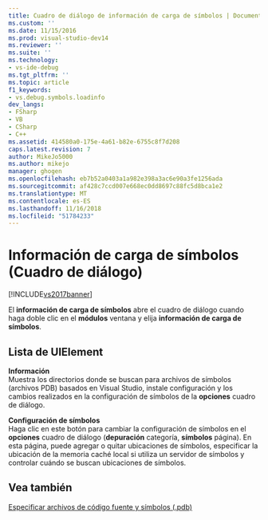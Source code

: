 ```yaml
---
title: Cuadro de diálogo de información de carga de símbolos | Documentos de Microsoft
ms.custom: ''
ms.date: 11/15/2016
ms.prod: visual-studio-dev14
ms.reviewer: ''
ms.suite: ''
ms.technology:
- vs-ide-debug
ms.tgt_pltfrm: ''
ms.topic: article
f1_keywords:
- vs.debug.symbols.loadinfo
dev_langs:
- FSharp
- VB
- CSharp
- C++
ms.assetid: 414580a0-175e-4a61-b82e-6755c8f7d208
caps.latest.revision: 7
author: MikeJo5000
ms.author: mikejo
manager: ghogen
ms.openlocfilehash: eb7b52a0403a1a982e398a3ac6e90a3fe1256ada
ms.sourcegitcommit: af428c7ccd007e668ec0dd8697c88fc5d8bca1e2
ms.translationtype: MT
ms.contentlocale: es-ES
ms.lasthandoff: 11/16/2018
ms.locfileid: "51784233"
---
```

# <a name="symbol-load-information-dialog-box"></a>Información de carga de símbolos (Cuadro de diálogo)
[!INCLUDE[vs2017banner](../includes/vs2017banner.md)]

El **información de carga de símbolos** abre el cuadro de diálogo cuando haga doble clic en el **módulos** ventana y elija **información de carga de símbolos**.  
  
## <a name="uielement-list"></a>Lista de UIElement  
 **Información**  
 Muestra los directorios donde se buscan para archivos de símbolos (archivos PDB) basados en Visual Studio, instale configuración y los cambios realizados en la configuración de símbolos de la **opciones** cuadro de diálogo.  
  
 **Configuración de símbolos**  
 Haga clic en este botón para cambiar la configuración de símbolos en el **opciones** cuadro de diálogo (**depuración** categoría, **símbolos** página). En esta página, puede agregar o quitar ubicaciones de símbolos, especificar la ubicación de la memoria caché local si utiliza un servidor de símbolos y controlar cuándo se buscan ubicaciones de símbolos.  
  
## <a name="see-also"></a>Vea también  
 [Especificar archivos de código fuente y símbolos (.pdb)](../debugger/specify-symbol-dot-pdb-and-source-files-in-the-visual-studio-debugger.md)




